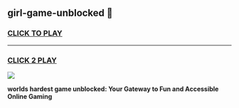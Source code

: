 
## girl-game-unblocked 👋
<h3>
<a href="https://premium.freeplayer.one?title=girl-game-unblocked&ref=14F">CLICK TO PLAY</a></h3>
<hr>

<h3>
<a href="https://premium.freeplayer.one?title=girl-game-unblocked&ref=14F">CLICK 2 PLAY</a>
  
</h3>

<a href="https://premium.freeplayer.one?title=girl-game-unblocked&ref=12F/"><img src="https://clearcache.store/games.png"></a>


**worlds hardest game unblocked: Your Gateway to Fun and Accessible Online Gaming**
